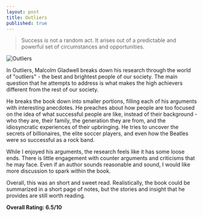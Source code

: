 ```yaml
---
layout: post
title: Outliers
published: true
---
```

> Success is not a random act. It arises out of a predictable and powerful set of circumstances and opportunities.

![Outliers](https://i.gr-assets.com/images/S/compressed.photo.goodreads.com/books/1344266315l/3228917.jpg)

In Outliers, Malcolm Gladwell breaks down his research through the world of "outliers" - the best and brightest people of our society. The main question that he attempts to address is what makes the high achievers different from the rest of our society.

He breaks the book down into smaller portions, filling each of his arguments with interesting anecdotes. He preaches about how people are too focused on the idea of what successful people are like, instead of their background - who they are, their family, the generation they are from, and the idiosyncratic experiences of their upbringing. He tries to uncover the secrets of billionaires, the elite soccer players, and even how the Beatles were so successful as a rock band.

While I enjoyed his arguments, the research feels like it has some loose ends. There is little engagement with counter arguments and criticisms that he may face. Even if an author sounds reasonable and sound, I would like more discussion to spark within the book.

Overall, this was an short and sweet read. Realistically, the book could be summarized in a short page of notes, but the stories and insight that he provides are still worth reading.

**Overall Rating: 6.5/10**

